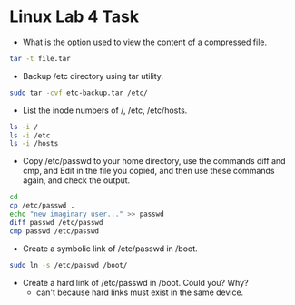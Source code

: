 # Linux Lab 4 Task

- What is the option used to view the content of a compressed file.
```bash
tar -t file.tar
```

- Backup /etc directory using tar utility.
```bash
sudo tar -cvf etc-backup.tar /etc/
```

- List the inode numbers of /, /etc, /etc/hosts.
```bash
ls -i /
ls -i /etc
ls -i /hosts
```

- Copy /etc/passwd to your home directory, use the commands diff and cmp, and Edit in the file you copied, and then use these commands again, and check the output.
```bash
cd 
cp /etc/passwd .
echo "new imaginary user..." >> passwd
diff passwd /etc/passwd
cmp passwd /etc/passwd
```
- Create a symbolic link of /etc/passwd in /boot.
```bash
sudo ln -s /etc/passwd /boot/
```

- Create a hard link of /etc/passwd in /boot. Could you? Why?
	- can't because hard links must exist in the same device.

